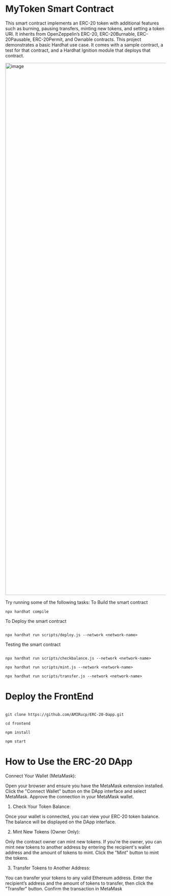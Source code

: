 # MyToken Smart Contract

This smart contract implements an ERC-20 token with additional features such as burning, pausing transfers, minting new tokens, and setting a token URI. It inherits from OpenZeppelin’s ERC-20, ERC-20Burnable, ERC-20Pausable, ERC-20Permit, and Ownable contracts.
This project demonstrates a basic Hardhat use case. It comes with a sample contract, a test for that contract, and a Hardhat Ignition module that deploys that contract.




<img width="1665" alt="image" src="https://github.com/user-attachments/assets/73848f8f-2bdd-4111-b69e-21da1c8deee4">




Try running some of the following tasks:
 To Build the smart contract
```shell
npx hardhat compile

```

To Deploy the smart contract
```shell

npx hardhat run scripts/deploy.js --network <network-name>

```
Testing the smart contract 

```shell

npx hardhat run scripts/checkbalance.js --network <network-name>

npx hardhat run scripts/mint.js --network <network-name>

npx hardhat run scripts/transfer.js --network <network-name>
```
# Deploy the FrontEnd

```shell

git clone https://github.com/AMIRucp/ERC-20-Dapp.git

cd frontend

npm install

npm start 
```

# How to Use the ERC-20 DApp

Connect Your Wallet (MetaMask):

Open your browser and ensure you have the MetaMask extension installed.
Click the "Connect Wallet" button on the DApp interface and select MetaMask.
Approve the connection in your MetaMask wallet.
1) Check Your Token Balance:

Once your wallet is connected, you can view your ERC-20 token balance.
The balance will be displayed on the DApp interface.

2) Mint New Tokens (Owner Only):

Only the contract owner can mint new tokens.
If you're the owner, you can mint new tokens to another address by entering the recipient's wallet address and the amount of tokens to mint.
Click the "Mint" button to mint the tokens.

3) Transfer Tokens to Another Address:

You can transfer your tokens to any valid Ethereum address.
Enter the recipient’s address and the amount of tokens to transfer, then click the "Transfer" button.
Confirm the transaction in MetaMask
